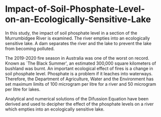 # Impact-of-Soil-Phosphate-Level-on-an-Ecologically-Sensitive-Lake
In this study, the impact of soil phosphate level in a section of the Murrumbidgee River is examined. The river empties into an ecologically sensitive lake. A dam separates the river and the lake to prevent the lake from becoming polluted. 

The 2019-2020 fire season in Australia was one of the worst on record. Known as `The Black
Summer', an estimated 300,000 square kilometers of bushland was burnt. An important ecological effect of
fires is a change in soil phosphate level. Phosphate is a problem if it leaches into waterways.
Therefore, the Department of Agriculture, Water and the Environment has set maximum limits of
100 microgram per litre for a river and 50 microgram per litre for lakes.

Analytical and numerical solutions of the Difussion Equation have been derived and used to decipher the effect of the phosphate levels on a river which empties into an ecologically sensitive lake.
